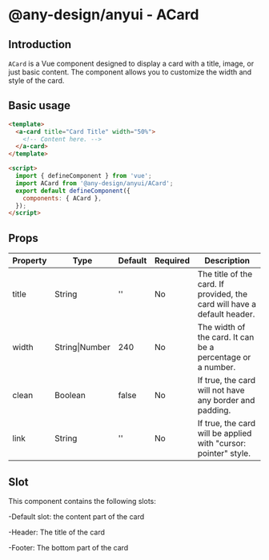 # @any-design/anyui - ACard

## Introduction

`ACard` is a Vue component designed to display a card with a title, image, or just basic content. The component allows you to customize the width and style of the card.

## Basic usage

```html
<template>
  <a-card title="Card Title" width="50%">
    <!-- Content here. -->
  </a-card>
</template>

<script>
  import { defineComponent } from 'vue';
  import ACard from '@any-design/anyui/ACard';
  export default defineComponent({
    components: { ACard },
  });
</script>
```

## Props

| Property | Type           | Default | Required | Description                                                              |
| -------- | -------------- | ------- | -------- | ------------------------------------------------------------------------ |
| title    | String         | ''      | No       | The title of the card. If provided, the card will have a default header. |
| width    | String\|Number | 240     | No       | The width of the card. It can be a percentage or a number.               |
| clean    | Boolean        | false   | No       | If true, the card will not have any border and padding.                  |
| link     | String         | ''      | No       | If true, the card will be applied with "cursor: pointer" style.          |

## Slot

This component contains the following slots:

-Default slot: the content part of the card

-Header: The title of the card

-Footer: The bottom part of the card
